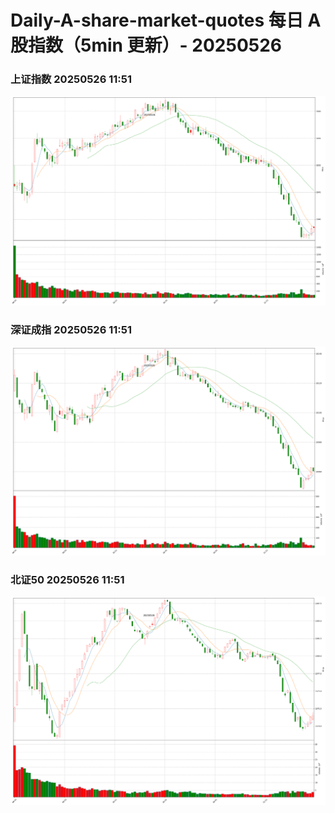 
# Daily-A-share-market-quotes 每日 A 股指数（5min 更新）- 20250526

### 上证指数 20250526 11:51
![](./fig/2025/5/20250526-sh000001.png)

### 深证成指 20250526 11:51
![](./fig/2025/5/20250526-sz399001.png)

### 北证50 20250526 11:51
![](./fig/2025/5/20250526-bj899050.png)
